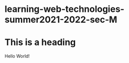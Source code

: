 # learning-web-technologies-summer2021-2022-sec-M
<!DOCTYPE html>
<html>
   <head>
      <title>This is document title</title>
   </head>	
   <body>
      <h1>This is a heading</h1>
      <p>Hello World!</p>
   </body>	
</html>